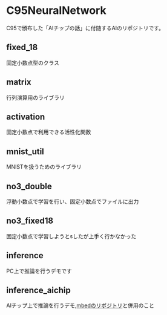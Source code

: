 # C95NeuralNetwork
C95で頒布した「AIチップの話」に付随するAIのリポジトリです。
## fixed_18
固定小数点型のクラス
## matrix
行列演算用のライブラリ
## activation
固定小数点で利用できる活性化関数
## mnist_util
MNISTを扱うためのライブラリ
## no3_double
浮動小数点で学習を行い、固定小数点でファイルに出力
## no3_fixed18
固定小数点で学習しようとsしたが上手く行かなかった
## inference 
PC上で推論を行うデモです
## inference_aichip
AIチップ上で推論を行うデモ,[mbedのリポジトリ](https://os.mbed.com/users/toriten1024/code/c95_AIchip/)と併用のこと

